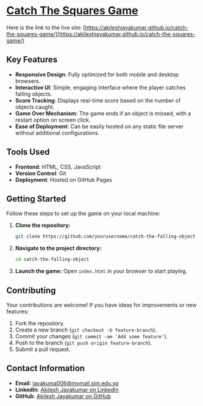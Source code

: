 # [Catch The Squares Game](https://akileshjayakumar.github.io/catch-the-squares-game/)

Here is the link to the live site: [https://akileshjayakumar.github.io/catch-the-squares-game/](https://akileshjayakumar.github.io/catch-the-squares-game/)

## Key Features

- **Responsive Design**: Fully optimized for both mobile and desktop browsers.
- **Interactive UI**: Simple, engaging interface where the player catches falling objects.
- **Score Tracking**: Displays real-time score based on the number of objects caught.
- **Game Over Mechanism**: The game ends if an object is missed, with a restart option on screen click.
- **Ease of Deployment**: Can be easily hosted on any static file server without additional configurations.

## Tools Used

- **Frontend**: HTML, CSS, JavaScript
- **Version Control**: Git
- **Deployment**: Hosted on GitHub Pages

## Getting Started

Follow these steps to set up the game on your local machine:

1. **Clone the repository:**
   ```bash
   git clone https://github.com/yourusername/catch-the-falling-object
   ```
2. **Navigate to the project directory:**
   ```bash
   cd catch-the-falling-object
   ```
3. **Launch the game:**
   Open `index.html` in your browser to start playing.

## Contributing

Your contributions are welcome! If you have ideas for improvements or new features:

1. Fork the repository.
2. Create a new branch (`git checkout -b feature-branch`).
3. Commit your changes (`git commit -am 'Add some feature'`).
4. Push to the branch (`git push origin feature-branch`).
5. Submit a pull request.

## Contact Information

- **Email**: [jayakuma006@mymail.sim.edu.sg](mailto:jayakuma006@mymail.sim.edu.sg)
- **LinkedIn**: [Akilesh Jayakumar on LinkedIn](https://www.linkedin.com/in/akileshjayakumar/)
- **GitHub**: [Akilesh Jayakumar on GitHub](https://github.com/akileshjayakumar)
